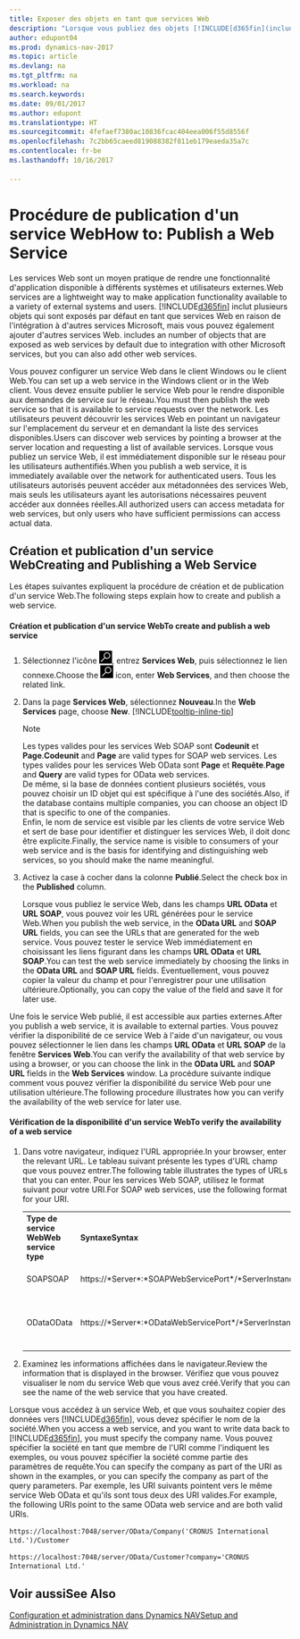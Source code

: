 ```yaml
---
title: Exposer des objets en tant que services Web
description: "Lorsque vous publiez des objets [!INCLUDE[d365fin](includes/d365fin_md.md)] en tant que services Web, ils sont immédiatement disponibles sur le réseau."
author: edupont04
ms.prod: dynamics-nav-2017
ms.topic: article
ms.devlang: na
ms.tgt_pltfrm: na
ms.workload: na
ms.search.keywords: 
ms.date: 09/01/2017
ms.author: edupont
ms.translationtype: HT
ms.sourcegitcommit: 4fefaef7380ac10836fcac404eea006f55d8556f
ms.openlocfilehash: 7c2bb65caeed819088382f811eb179eaeda35a7c
ms.contentlocale: fr-be
ms.lasthandoff: 10/16/2017

---
```

# <a name="how-to-publish-a-web-service"></a><span data-ttu-id="f00ad-103">Procédure de publication d'un service Web</span><span class="sxs-lookup"><span data-stu-id="f00ad-103">How to: Publish a Web Service</span></span>
<span data-ttu-id="f00ad-104">Les services Web sont un moyen pratique de rendre une fonctionnalité d'application disponible à différents systèmes et utilisateurs externes.</span><span class="sxs-lookup"><span data-stu-id="f00ad-104">Web services are a lightweight way to make application functionality available to a variety of external systems and users.</span></span> [!INCLUDE[d365fin](includes/d365fin_md.md)]<span data-ttu-id="f00ad-105"> inclut plusieurs objets qui sont exposés par défaut en tant que services Web en raison de l'intégration à d'autres services Microsoft, mais vous pouvez également ajouter d'autres services Web.</span><span class="sxs-lookup"><span data-stu-id="f00ad-105"> includes an number of objects that are exposed as web services by default due to integration with other Microsoft services, but you can also add other web services.</span></span>  

<span data-ttu-id="f00ad-106">Vous pouvez configurer un service Web dans le client Windows ou le client Web.</span><span class="sxs-lookup"><span data-stu-id="f00ad-106">You can set up a web service in the Windows client or in the Web client.</span></span> <span data-ttu-id="f00ad-107">Vous devez ensuite publier le service Web pour le rendre disponible aux demandes de service sur le réseau.</span><span class="sxs-lookup"><span data-stu-id="f00ad-107">You must then publish the web service so that it is available to service requests over the network.</span></span> <span data-ttu-id="f00ad-108">Les utilisateurs peuvent découvrir les services Web en pointant un navigateur sur l'emplacement du serveur et en demandant la liste des services disponibles.</span><span class="sxs-lookup"><span data-stu-id="f00ad-108">Users can discover web services by pointing a browser at the server location and requesting a list of available services.</span></span> <span data-ttu-id="f00ad-109">Lorsque vous publiez un service Web, il est immédiatement disponible sur le réseau pour les utilisateurs authentifiés.</span><span class="sxs-lookup"><span data-stu-id="f00ad-109">When you publish a web service, it is immediately available over the network for authenticated users.</span></span> <span data-ttu-id="f00ad-110">Tous les utilisateurs autorisés peuvent accéder aux métadonnées des services Web, mais seuls les utilisateurs ayant les autorisations nécessaires peuvent accéder aux données réelles.</span><span class="sxs-lookup"><span data-stu-id="f00ad-110">All authorized users can access metadata for web services, but only users who have sufficient permissions can access actual data.</span></span>

## <a name="creating-and-publishing-a-web-service"></a><span data-ttu-id="f00ad-111">Création et publication d'un service Web</span><span class="sxs-lookup"><span data-stu-id="f00ad-111">Creating and Publishing a Web Service</span></span>  
 <span data-ttu-id="f00ad-112">Les étapes suivantes expliquent la procédure de création et de publication d'un service Web.</span><span class="sxs-lookup"><span data-stu-id="f00ad-112">The following steps explain how to create and publish a web service.</span></span>  

#### <a name="to-create-and-publish-a-web-service"></a><span data-ttu-id="f00ad-113">Création et publication d'un service Web</span><span class="sxs-lookup"><span data-stu-id="f00ad-113">To create and publish a web service</span></span>  

1.  <span data-ttu-id="f00ad-114">Sélectionnez l'icône ![Page ou état pour la recherche](media/ui-search/search_small.png "Page ou état pour la recherche"), entrez **Services Web**, puis sélectionnez le lien connexe.</span><span class="sxs-lookup"><span data-stu-id="f00ad-114">Choose the ![Search for Page or Report](media/ui-search/search_small.png "Search for Page or Report icon") icon, enter **Web Services**, and then choose the related link.</span></span>  

2.  <span data-ttu-id="f00ad-115">Dans la page **Services Web**, sélectionnez **Nouveau**.</span><span class="sxs-lookup"><span data-stu-id="f00ad-115">In the **Web Services** page, choose **New**.</span></span> [!INCLUDE[tooltip-inline-tip](includes/tooltip-inline-tip_md.md)]  

    > [!NOTE]  
    >  <span data-ttu-id="f00ad-116">Les types valides pour les services Web SOAP sont **Codeunit** et **Page**.</span><span class="sxs-lookup"><span data-stu-id="f00ad-116">**Codeunit** and **Page** are valid types for SOAP web services.</span></span> <span data-ttu-id="f00ad-117">Les types valides pour les services Web OData sont **Page** et **Requête**.</span><span class="sxs-lookup"><span data-stu-id="f00ad-117">**Page** and **Query** are valid types for OData web services.</span></span>  
    <span data-ttu-id="f00ad-118">De même, si la base de données contient plusieurs sociétés, vous pouvez choisir un ID objet qui est spécifique à l'une des sociétés.</span><span class="sxs-lookup"><span data-stu-id="f00ad-118">Also, if the database contains multiple companies, you can choose an object ID that is specific to one of the companies.</span></span>  
    <span data-ttu-id="f00ad-119">Enfin, le nom de service est visible par les clients de votre service Web et sert de base pour identifier et distinguer les services Web, il doit donc être explicite.</span><span class="sxs-lookup"><span data-stu-id="f00ad-119">Finally, the service name is visible to consumers of your web service and is the basis for identifying and distinguishing web services, so you should make the name meaningful.</span></span>

3.  <span data-ttu-id="f00ad-120">Activez la case à cocher dans la colonne **Publié**.</span><span class="sxs-lookup"><span data-stu-id="f00ad-120">Select the check box in the **Published** column.</span></span>  

     <span data-ttu-id="f00ad-121">Lorsque vous publiez le service Web, dans les champs **URL OData** et **URL SOAP**, vous pouvez voir les URL générées pour le service Web.</span><span class="sxs-lookup"><span data-stu-id="f00ad-121">When you publish the web service, in the **OData URL** and **SOAP URL** fields, you can see the URLs that are generated for the web service.</span></span> <span data-ttu-id="f00ad-122">Vous pouvez tester le service Web immédiatement en choisissant les liens figurant dans les champs **URL OData** et **URL SOAP**.</span><span class="sxs-lookup"><span data-stu-id="f00ad-122">You can test the web service immediately by choosing the links in the **OData URL** and **SOAP URL** fields.</span></span> <span data-ttu-id="f00ad-123">Éventuellement, vous pouvez copier la valeur du champ et pour l'enregistrer pour une utilisation ultérieure.</span><span class="sxs-lookup"><span data-stu-id="f00ad-123">Optionally, you can copy the value of the field and save it for later use.</span></span>  

<span data-ttu-id="f00ad-124">Une fois le service Web publié, il est accessible aux parties externes.</span><span class="sxs-lookup"><span data-stu-id="f00ad-124">After you publish a web service, it is available to external parties.</span></span> <span data-ttu-id="f00ad-125">Vous pouvez vérifier la disponibilité de ce service Web à l'aide d'un navigateur, ou vous pouvez sélectionner le lien dans les champs **URL OData** et **URL SOAP** de la fenêtre **Services Web**.</span><span class="sxs-lookup"><span data-stu-id="f00ad-125">You can verify the availability of that web service by using a browser, or you can choose the link in the **OData URL** and **SOAP URL** fields in the **Web Services** window.</span></span> <span data-ttu-id="f00ad-126">La procédure suivante indique comment vous pouvez vérifier la disponibilité du service Web pour une utilisation ultérieure.</span><span class="sxs-lookup"><span data-stu-id="f00ad-126">The following procedure illustrates how you can verify the availability of the web service for later use.</span></span>  

#### <a name="to-verify-the-availability-of-a-web-service"></a><span data-ttu-id="f00ad-127">Vérification de la disponibilité d'un service Web</span><span class="sxs-lookup"><span data-stu-id="f00ad-127">To verify the availability of a web service</span></span>  

1.  <span data-ttu-id="f00ad-128">Dans votre navigateur, indiquez l'URL appropriée.</span><span class="sxs-lookup"><span data-stu-id="f00ad-128">In your browser, enter the relevant URL.</span></span> <span data-ttu-id="f00ad-129">Le tableau suivant présente les types d'URL champ que vous pouvez entrer.</span><span class="sxs-lookup"><span data-stu-id="f00ad-129">The following table illustrates the types of URLs that you can enter.</span></span> <span data-ttu-id="f00ad-130">Pour les services Web SOAP, utilisez le format suivant pour votre URI.</span><span class="sxs-lookup"><span data-stu-id="f00ad-130">For SOAP web services, use the following format for your URI.</span></span>  

    <table>
    <tr>
    <th><span data-ttu-id="f00ad-131">Type de service Web</span><span class="sxs-lookup"><span data-stu-id="f00ad-131">Web service type</span></span></th>
    <th><span data-ttu-id="f00ad-132">Syntaxe</span><span class="sxs-lookup"><span data-stu-id="f00ad-132">Syntax</span></span></th>
    <th><span data-ttu-id="f00ad-133">Exemple :</span><span class="sxs-lookup"><span data-stu-id="f00ad-133">Example</span></span></th>
    </tr>
    <tr>
    <td><span data-ttu-id="f00ad-134">SOAP</span><span class="sxs-lookup"><span data-stu-id="f00ad-134">SOAP</span></span></td>
    <td><span data-ttu-id="f00ad-135">https://*Server*:*SOAPWebServicePort*/*ServerInstance*/WS/*CompanyName*/salesDocuments/</span><span class="sxs-lookup"><span data-stu-id="f00ad-135">https://*Server*:*SOAPWebServicePort*/*ServerInstance*/WS/*CompanyName*/salesDocuments/</span></span></td>
    <td><span data-ttu-id="f00ad-136">https://mycompany.financials.dynamics.com:7047/MS/WS/MyCompany/Page/salesDocuments?tenant=mycompany.financials.dynamics.com</span><span class="sxs-lookup"><span data-stu-id="f00ad-136">https://mycompany.financials.dynamics.com:7047/MS/WS/MyCompany/Page/salesDocuments?tenant=mycompany.financials.dynamics.com</span></span></td>
    </tr>
    <tr>
    <td><span data-ttu-id="f00ad-137">OData</span><span class="sxs-lookup"><span data-stu-id="f00ad-137">OData</span></span></td>
    <td><span data-ttu-id="f00ad-138">https://*Server*:*ODataWebServicePort*/*ServerInstance*/OData/Company('*CompanyName*')</span><span class="sxs-lookup"><span data-stu-id="f00ad-138">https://*Server*:*ODataWebServicePort*/*ServerInstance*/OData/Company('*CompanyName*')</span></span></td>
    <td><span data-ttu-id="f00ad-139">https://MyCompany.financials.dynamics.com:7048/MS/OData/Company('MyCompany')/salesDocuments?tenant=MyCompany.financials.dynamics.com</span><span class="sxs-lookup"><span data-stu-id="f00ad-139">https://MyCompany.financials.dynamics.com:7048/MS/OData/Company('MyCompany')/salesDocuments?tenant=MyCompany.financials.dynamics.com</span></span>

         The company name is case-sensitive.</td>
    </tr>
    </table>

2.  <span data-ttu-id="f00ad-140">Examinez les informations affichées dans le navigateur.</span><span class="sxs-lookup"><span data-stu-id="f00ad-140">Review the information that is displayed in the browser.</span></span> <span data-ttu-id="f00ad-141">Vérifiez que vous pouvez visualiser le nom du service Web que vous avez créé.</span><span class="sxs-lookup"><span data-stu-id="f00ad-141">Verify that you can see the name of the web service that you have created.</span></span>  

 <span data-ttu-id="f00ad-142">Lorsque vous accédez à un service Web, et que vous souhaitez copier des données vers [!INCLUDE[d365fin](includes/d365fin_md.md)], vous devez spécifier le nom de la société.</span><span class="sxs-lookup"><span data-stu-id="f00ad-142">When you access a web service, and you want to write data back to [!INCLUDE[d365fin](includes/d365fin_md.md)], you must specify the company name.</span></span> <span data-ttu-id="f00ad-143">Vous pouvez spécifier la société en tant que membre de l'URI comme l'indiquent les exemples, ou vous pouvez spécifier la société comme partie des paramètres de requête.</span><span class="sxs-lookup"><span data-stu-id="f00ad-143">You can specify the company as part of the URI as shown in the examples, or you can specify the company as part of the query parameters.</span></span> <span data-ttu-id="f00ad-144">Par exemple, les URI suivants pointent vers le même service Web OData et qu'ils sont tous deux des URI valides.</span><span class="sxs-lookup"><span data-stu-id="f00ad-144">For example, the following URIs point to the same OData web service and are both valid URIs.</span></span>  

```  
https://localhost:7048/server/OData/Company('CRONUS International Ltd.')/Customer  
```  

```  
https://localhost:7048/server/OData/Customer?company='CRONUS International Ltd.'  
```  

## <a name="see-also"></a><span data-ttu-id="f00ad-145">Voir aussi</span><span class="sxs-lookup"><span data-stu-id="f00ad-145">See Also</span></span>  
[<span data-ttu-id="f00ad-146">Configuration et administration dans Dynamics NAV</span><span class="sxs-lookup"><span data-stu-id="f00ad-146">Setup and Administration in Dynamics NAV</span></span>](admin-setup-and-administration.md)  

